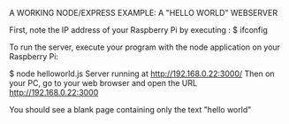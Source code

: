 
A WORKING NODE/EXPRESS EXAMPLE: A "HELLO WORLD" WEBSERVER


First, note the IP address of your Raspberry Pi by executing :
$ ifconfig   

To run the server, execute your  program with the node application on your Raspberry Pi:

$ node helloworld.js 
Server running at http://192.168.0.22:3000/
Then on your PC, go to your web browser and open the URL http://192.168.0.22:3000


You should see a blank page containing only the text "hello world" 
